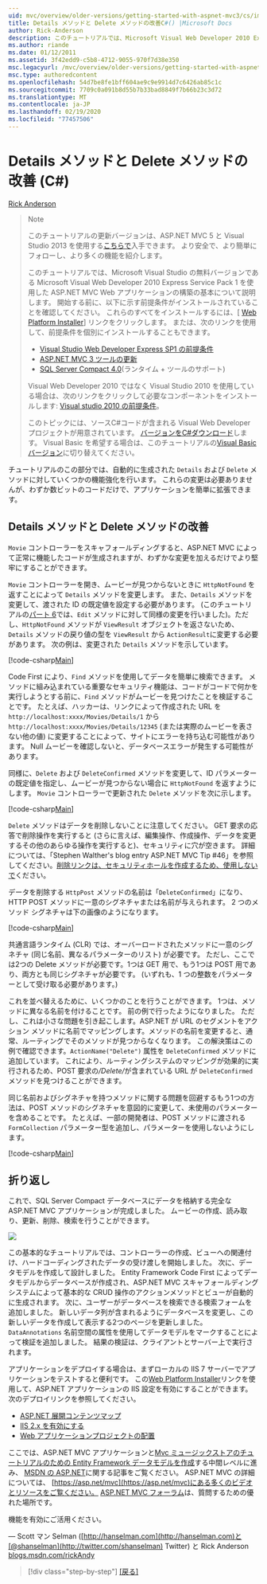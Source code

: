 ```yaml
---
uid: mvc/overview/older-versions/getting-started-with-aspnet-mvc3/cs/improving-the-details-and-delete-methods
title: Details メソッドと Delete メソッドの改善C#() |Microsoft Docs
author: Rick-Anderson
description: このチュートリアルでは、Microsoft Visual Web Developer 2010 Express Service Pack 1 を使用した ASP.NET MVC Web アプリケーションの構築の基本について説明します。
ms.author: riande
ms.date: 01/12/2011
ms.assetid: 3f42edd9-c5b8-4712-9055-970f7d38e350
msc.legacyurl: /mvc/overview/older-versions/getting-started-with-aspnet-mvc3/cs/improving-the-details-and-delete-methods
msc.type: authoredcontent
ms.openlocfilehash: 54d7be8fe1bff604ae9c9e9914d7c6426ab85c1c
ms.sourcegitcommit: 7709c0a091b8d55b7b33bad8849f7b66b23c3d72
ms.translationtype: MT
ms.contentlocale: ja-JP
ms.lasthandoff: 02/19/2020
ms.locfileid: "77457506"
---
```

# <a name="improving-the-details-and-delete-methods-c"></a>Details メソッドと Delete メソッドの改善 (C#)

[Rick Anderson](https://twitter.com/RickAndMSFT)

> > [!NOTE]
> > このチュートリアルの更新バージョンは、ASP.NET MVC 5 と Visual Studio 2013 を使用する[こちらで](../../../getting-started/introduction/getting-started.md)入手できます。 より安全で、より簡単にフォローし、より多くの機能を紹介します。
> 
> 
> このチュートリアルでは、Microsoft Visual Studio の無料バージョンである Microsoft Visual Web Developer 2010 Express Service Pack 1 を使用した ASP.NET MVC Web アプリケーションの構築の基本について説明します。 開始する前に、以下に示す前提条件がインストールされていることを確認してください。 これらのすべてをインストールするには、[ [Web Platform Installer](https://www.microsoft.com/web/gallery/install.aspx?appid=VWD2010SP1Pack)] リンクをクリックします。 または、次のリンクを使用して、前提条件を個別にインストールすることもできます。
> 
> - [Visual Studio Web Developer Express SP1 の前提条件](https://www.microsoft.com/web/gallery/install.aspx?appid=VWD2010SP1Pack)
> - [ASP.NET MVC 3 ツールの更新](https://www.microsoft.com/web/gallery/install.aspx?appsxml=&amp;appid=MVC3)
> - [SQL Server Compact 4.0](https://www.microsoft.com/web/gallery/install.aspx?appid=SQLCE;SQLCEVSTools_4_0)(ランタイム + ツールのサポート)
> 
> Visual Web Developer 2010 ではなく Visual Studio 2010 を使用している場合は、次のリンクをクリックして必要なコンポーネントをインストールします: [Visual studio 2010 の前提条件](https://www.microsoft.com/web/gallery/install.aspx?appsxml=&amp;appid=VS2010SP1Pack)。
> 
> このトピックには、ソースC#コードが含まれる Visual Web Developer プロジェクトが用意されています。 [バージョンをC#ダウンロード](https://code.msdn.microsoft.com/Introduction-to-MVC-3-10d1b098)します。 Visual Basic を希望する場合は、このチュートリアルの[Visual Basic バージョン](../vb/intro-to-aspnet-mvc-3.md)に切り替えてください。

チュートリアルのこの部分では、自動的に生成された `Details` および `Delete` メソッドに対していくつかの機能強化を行います。 これらの変更は必要ありませんが、わずか数ビットのコードだけで、アプリケーションを簡単に拡張できます。

## <a name="improving-the-details-and-delete-methods"></a>Details メソッドと Delete メソッドの改善

`Movie` コントローラーをスキャフォールディングすると、ASP.NET MVC によって正常に機能したコードが生成されますが、わずかな変更を加えるだけでより堅牢にすることができます。

`Movie` コントローラーを開き、ムービーが見つからないときに `HttpNotFound` を返すことによって `Details` メソッドを変更します。 また、`Details` メソッドを変更して、渡された ID の既定値を設定する必要があります。 (このチュートリアルの[パート 6](examining-the-edit-methods-and-edit-view.md)では、`Edit` メソッドに対して同様の変更を行いました)。ただし、`HttpNotFound` メソッドが `ViewResult` オブジェクトを返さないため、`Details` メソッドの戻り値の型を `ViewResult` から `ActionResult`に変更する必要があります。 次の例は、変更された `Details` メソッドを示しています。

[!code-csharp[Main](improving-the-details-and-delete-methods/samples/sample1.cs)]

Code First により、`Find` メソッドを使用してデータを簡単に検索できます。 メソッドに組み込まれている重要なセキュリティ機能は、コードがコードで何かを実行しようとする前に、`Find` メソッドがムービーを見つけたことを検証することです。 たとえば、ハッカーは、リンクによって作成された URL を `http://localhost:xxxx/Movies/Details/1` から `http://localhost:xxxx/Movies/Details/12345` (または実際のムービーを表さない他の値) に変更することによって、サイトにエラーを持ち込む可能性があります。 Null ムービーを確認しないと、データベースエラーが発生する可能性があります。

同様に、`Delete` および `DeleteConfirmed` メソッドを変更して、ID パラメーターの既定値を指定し、ムービーが見つからない場合に `HttpNotFound` を返すようにします。 `Movie` コントローラーで更新された `Delete` メソッドを次に示します。

[!code-csharp[Main](improving-the-details-and-delete-methods/samples/sample2.cs)]

`Delete` メソッドはデータを削除しないことに注意してください。 GET 要求の応答で削除操作を実行すると (さらに言えば、編集操作、作成操作、データを変更するその他のあらゆる操作を実行すると)、セキュリティに穴が空きます。 詳細については、「Stephen Walther's blog entry ASP.NET MVC Tip #46」を参照してください。[削除リンクは、セキュリティホールを作成するため、使用しないで](http://stephenwalther.com/blog/archive/2009/01/21/asp.net-mvc-tip-46-ndash-donrsquot-use-delete-links-because.aspx)ください。

データを削除する `HttpPost` メソッドの名前は「`DeleteConfirmed`」になり、HTTP POST メソッドに一意のシグネチャまたは名前が与えられます。 2 つのメソッド シグネチャは下の画像のようになります。

[!code-csharp[Main](improving-the-details-and-delete-methods/samples/sample3.cs)]

共通言語ランタイム (CLR) では、オーバーロードされたメソッドに一意のシグネチャ (同じ名前、異なるパラメーターのリスト) が必要です。 ただし、ここでは2つの Delete メソッドが必要です。1つは GET 用で、もう1つは POST 用であり、両方とも同じシグネチャが必要です。 (いずれも、1 つの整数をパラメーターとして受け取る必要があります。)

これを並べ替えるために、いくつかのことを行うことができます。 1つは、メソッドに異なる名前を付けることです。 前の例で行ったようになりました。 ただし、これは小さな問題を引き起こします。ASP.NET が URL のセグメントをアクション メソッドに名前でマッピングします。メソッドの名前を変更すると、通常、ルーティングでそのメソッドが見つからなくなります。 この解決策はこの例で確認できます。`ActionName("Delete")` 属性を `DeleteConfirmed` メソッドに追加しています。 これにより、ルーティングシステムのマッピングが効果的に実行されるため、POST 要求の<em>/Delete/</em>が含まれている URL が `DeleteConfirmed` メソッドを見つけることができます。

同じ名前およびシグネチャを持つメソッドに関する問題を回避するもう1つの方法は、POST メソッドのシグネチャを意図的に変更して、未使用のパラメーターを含めることです。 たとえば、一部の開発者は、POST メソッドに渡される `FormCollection` パラメーター型を追加し、パラメーターを使用しないようにします。

[!code-csharp[Main](improving-the-details-and-delete-methods/samples/sample4.cs)]

## <a name="wrapping-up"></a>折り返し

これで、SQL Server Compact データベースにデータを格納する完全な ASP.NET MVC アプリケーションが完成しました。 ムービーの作成、読み取り、更新、削除、検索を行うことができます。

![](improving-the-details-and-delete-methods/_static/image1.png)

この基本的なチュートリアルでは、コントローラーの作成、ビューへの関連付け、ハードコーディングされたデータの受け渡しを開始しました。 次に、データモデルを作成して設計しました。 Entity Framework Code First によってデータモデルからデータベースが作成され、ASP.NET MVC スキャフォールディングシステムによって基本的な CRUD 操作のアクションメソッドとビューが自動的に生成されます。 次に、ユーザーがデータベースを検索できる検索フォームを追加しました。 新しいデータ列が含まれるようにデータベースを変更し、この新しいデータを作成して表示する2つのページを更新しました。 `DataAnnotations` 名前空間の属性を使用してデータモデルをマークすることによって検証を追加しました。 結果の検証は、クライアントとサーバー上で実行されます。

アプリケーションをデプロイする場合は、まずローカルの IIS 7 サーバーでアプリケーションをテストすると便利です。 この[Web Platform Installer](https://www.microsoft.com/web/gallery/install.aspx?appsxml=&amp;appid=ASPNET;)リンクを使用して、ASP.NET アプリケーションの IIS 設定を有効にすることができます。 次のデプロイリンクを参照してください。

- [ASP.NET 展開コンテンツマップ](https://msdn.microsoft.com/library/dd394698.aspx)
- [IIS 2.x を有効にする](https://blogs.msdn.com/b/rickandy/archive/2011/03/14/enabling-iis-7-x-on-windows-7-vista-sp1-windows-2008-windows-2008-r2.aspx)
- [Web アプリケーションプロジェクトの配置](https://msdn.microsoft.com/library/dd394698.aspx)

ここでは、ASP.NET MVC アプリケーションと[Mvc ミュージックストア](../../mvc-music-store/mvc-music-store-part-1.md)[のチュートリアルのための Entity Framework データモデルを作成](../../../getting-started/getting-started-with-ef-using-mvc/creating-an-entity-framework-data-model-for-an-asp-net-mvc-application.md)する中間レベルに進み、 [MSDN の ASP.NET](https://msdn.microsoft.com/library/gg416514(VS.98).aspx)に関する記事をご覧ください。 ASP.NET MVC の詳細については、 [https://asp.net/mvc](https://asp.net/mvc)にある多くのビデオとリソースをご覧ください。 [ASP.NET MVC フォーラム](https://forums.asp.net/1146.aspx)は、質問するための優れた場所です。

機能を有効にご活用ください。

— Scott マン Selman ([http://hanselman.com](http://hanselman.com)と[@shanselman](http://twitter.com/shanselman) Twitter) と Rick Anderson [blogs.msdn.com/rickAndy](https://blogs.msdn.com/rickAndy)

> [!div class="step-by-step"]
> [[戻る]](adding-validation-to-the-model.md)
